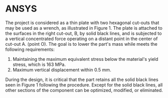 # ANSYS
The project is considered as a thin plate with two hexagonal cut-outs that may be used as a wrench, as illustrated in Figure 1. The plate is attached to the surfaces in the right cut-out, B, by solid black lines, and is subjected to a vertical concentrated force operating on a distant point in the center of cut-out A. (point O). The goal is to lower the part's mass while meets the following requirements:
1.	Maintaining the maximum equivalent stress below the material's yield stress, which is 163 MPa.
2.	Maximum vertical displacement within 0.5 mm.

During the design, it is critical that the part retains all the solid black lines seen in Figure 1 following the procedure. Except for the solid black lines, all other sections of the component can be optimized, modified, or eliminated.
